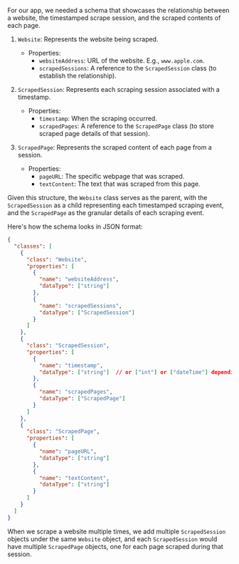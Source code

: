 For our app, we needed a schema that showcases the relationship between a website, the timestamped scrape session, and the scraped contents of each page.

1. `Website`: Represents the website being scraped.
   - Properties:
     - `websiteAddress`: URL of the website. E.g., `www.apple.com`.
     - `scrapedSessions`: A reference to the `ScrapedSession` class (to establish the relationship).

2. `ScrapedSession`: Represents each scraping session associated with a timestamp.
   - Properties:
     - `timestamp`: When the scraping occurred.
     - `scrapedPages`: A reference to the `ScrapedPage` class (to store scraped page details of that session).

3. `ScrapedPage`: Represents the scraped content of each page from a session.
   - Properties:
     - `pageURL`: The specific webpage that was scraped.
     - `textContent`: The text that was scraped from this page.

Given this structure, the `Website` class serves as the parent, with the `ScrapedSession` as a child representing each timestamped scraping event, and the `ScrapedPage` as the granular details of each scraping event.

Here's how the schema looks in JSON format:

```json
{
  "classes": [
    {
      "class": "Website",
      "properties": [
        {
          "name": "websiteAddress",
          "dataType": ["string"]
        },
        {
          "name": "scrapedSessions",
          "dataType": ["ScrapedSession"]
        }
      ]
    },
    {
      "class": "ScrapedSession",
      "properties": [
        {
          "name": "timestamp",
          "dataType": ["string"]  // or ["int"] or ["dateTime"] depending on how you store the timestamp
        },
        {
          "name": "scrapedPages",
          "dataType": ["ScrapedPage"]
        }
      ]
    },
    {
      "class": "ScrapedPage",
      "properties": [
        {
          "name": "pageURL",
          "dataType": ["string"]
        },
        {
          "name": "textContent",
          "dataType": ["string"]
        }
      ]
    }
  ]
}
```

When we scrape a website multiple times, we add multiple `ScrapedSession` objects under the same `Website` object, and each `ScrapedSession` would have multiple `ScrapedPage` objects, one for each page scraped during that session.
